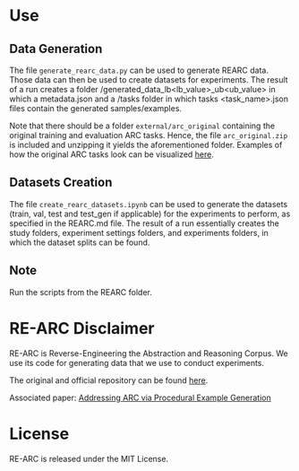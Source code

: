 # Use
## Data Generation
The file ```generate_rearc_data.py``` can be used to generate REARC data. Those data can then be used to create datasets for experiments. The result of a run creates a folder /generated_data_lb<lb_value>_ub<ub_value> in which a metadata.json and a /tasks folder in which tasks <task_name>.json files contain the generated samples/examples.

Note that there should be a folder ```external/arc_original``` containing the original training and evaluation ARC tasks. Hence, the file ```arc_original.zip``` is included and unzipping it yields the aforementioned folder. Examples of how the original ARC tasks look can be visualized [here]([here](https://kts.github.io/arc-viewer/)).

## Datasets Creation
The file ```create_rearc_datasets.ipynb``` can be used to generate the datasets (train, val, test and test_gen if applicable) for the experiments to perform, as specified in the REARC.md file. The result of a run essentially creates the study folders, experiment settings folders, and experiments folders, in which the dataset splits can be found.

## Note
Run the scripts from the REARC folder.


# RE-ARC Disclaimer
RE-ARC is Reverse-Engineering the Abstraction and Reasoning Corpus. We use its code for generating data that we use to conduct experiments.
<br>

The original and official repository can be found [here](https://github.com/serre-lab/CVR).
<br>

Associated paper: [Addressing ARC via Procedural Example Generation](https://arxiv.org/abs/2404.07353)

 
# License

RE-ARC is released under the MIT License.
